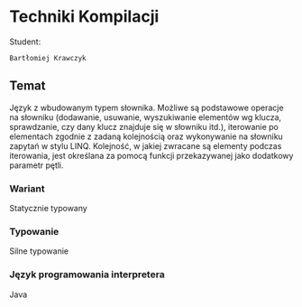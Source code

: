 # Techniki Kompilacji

Student:

```
Bartłomiej Krawczyk
```

## Temat

Język z wbudowanym typem słownika. Możliwe są podstawowe operacje na słowniku
(dodawanie, usuwanie, wyszukiwanie elementów wg klucza, sprawdzanie, czy dany
klucz znajduje się w słowniku itd.), iterowanie po elementach zgodnie z zadaną
kolejnością oraz wykonywanie na słowniku zapytań w stylu LINQ.
Kolejność, w jakiej zwracane są elementy podczas iterowania, jest określana
za pomocą funkcji przekazywanej jako dodatkowy parametr pętli.

### Wariant

Statycznie typowany

### Typowanie

Silne typowanie

### Język programowania interpretera

Java
